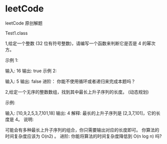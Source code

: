 # leetCode
leetCode 原创解题


Test1.class

1,给定一个整数 (32 位有符号整数)，请编写一个函数来判断它是否是 4 的幂次方。

示例 1:

输入: 16
输出: true
示例 2:

输入: 5
输出: false
进阶：
你能不使用循环或者递归来完成本题吗？   






2,给定一个无序的整数数组，找到其中最长上升子序列的长度。  (动态规划)

示例:

输入: [10,9,2,5,3,7,101,18]
输出: 4 
解释: 最长的上升子序列是 [2,3,7,101]，它的长度是 4。
说明:

可能会有多种最长上升子序列的组合，你只需要输出对应的长度即可。
你算法的时间复杂度应该为 O(n2) 。
进阶: 你能将算法的时间复杂度降低到 O(n log n) 吗?
